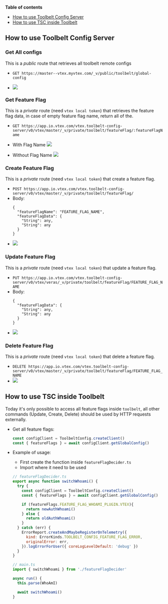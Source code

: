 **Table of contents**

- [How to use Toolbelt Config Server](#how-to-use-Toolbelt-Config-Server)
- [How to use TSC inside Toolbelt](#how-to-use-tsc-inside-toolbelt) 


## How to use Toolbelt Config Server

### Get All configs
This is a *public* route that retrieves all toolbelt remote configs

- `GET https://master--vtex.myvtex.com/_v/public/toolbelt/global-config`
  
- ![](https://i.imgur.com/EgcqUcX.png)

### Get Feature Flag

This is a *private* route (need `vtex local token`) that retrieves the feature flag data, in case of empty feature flag name, return all of the.

- `GET https://app.io.vtex.com/vtex.toolbelt-config-server/v0/vtex/master/_v/private/toolbelt/featureFlag/:featureFlagName`

- With Flag Name
![](https://i.imgur.com/PRdkdRZ.png)

- Without Flag Name
![](https://i.imgur.com/GnfJ3Ic.png)

### Create Feature Flag

This is a *private* route (need `vtex local token`) that create a feature flag.

- `POST https://app.io.vtex.com/vtex.toolbelt-config-server/v0/vtex/master/_v/private/toolbelt/featureFlag/`
- Body: 
  ```
  {
    "featureFlagName": "FEATURE_FLAG_NAME",
    "featureFlagData": {
      "String": any,
      "String": any
    }
  }
  ```
- ![](https://i.imgur.com/JWyIzJR.png)

### Update Feature Flag

This is a *private* route (need `vtex local token`) that update a feature flag.

- `PUT https://app.io.vtex.com/vtex.toolbelt-config-server/v0/vtex/veras/_v/private/toolbelt/featureFlag/FEATURE_FLAG_NAME`
- Body: 
  ```
  {
    "featureFlagData": {
      "String": any,
      "String": any
    }
  }
  ```
- ![](https://i.imgur.com/KPXpxEi.png)

### Delete Feature Flag

This is a *private* route (need `vtex local token`) that delete a feature flag.

- `DELETE https://app.io.vtex.com/vtex.toolbelt-config-server/v0/vtex/master/_v/private/toolbelt/featureFlag/FEATURE_FLAG_NAME`
- ![](https://i.imgur.com/HuMUbX0.png)

## How to use TSC inside Toolbelt

Today it's only possible to access all feature flags inside `toolbelt`, all other commands (Update, Create, Delete) should be used by HTTP requests externally.

- Get all feature flags:

  ```javascript
  const configClient = ToolbeltConfig.createClient()
  const { featureFlags } = await configClient.getGlobalConfig()
  ```

- Example of usage:

  - First create the function inside `featureFlagDecider.ts`
  - Import where it need to be used


  ```javascript
  // featureFlagDecider.ts
  export async function switchWhoami() {
    try {
      const configClient = ToolbeltConfig.createClient()
      const { featureFlags } = await configClient.getGlobalConfig()

      if (featureFlags.FEATURE_FLAG_WHOAMI_PLUGIN.VTEX){
        return newAuthWhoami()
      } else {
        return oldAuthWhoami()
      }
    } catch (err) {
      ErrorReport.createAndMaybeRegisterOnTelemetry({
        kind: ErrorKinds.TOOLBELT_CONFIG_FEATURE_FLAG_ERROR,
        originalError: err,
      }).logErrorForUser({ coreLogLevelDefault: 'debug' })
    }
  }
  ```

  ```javascript
  // main.ts
  import { switchWhoami } from './featureFlagDecider'

  async run() {
    this.parse(WhoAmI)

    await switchWhoami()
  }
  ```